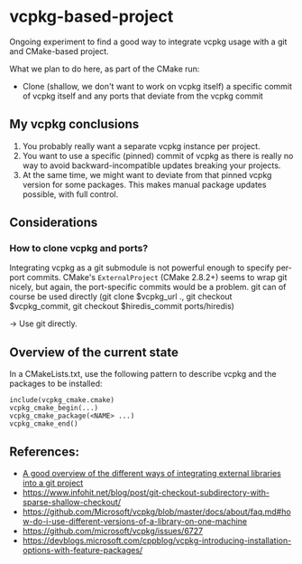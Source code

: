 # vcpkg-based-project

Ongoing experiment to find a good way to integrate vcpkg usage with a git and CMake-based project.

What we plan to do here, as part of the CMake run:
* Clone (shallow, we don't want to work on vcpkg itself) a specific commit of vcpkg itself and any ports that deviate from the vcpkg commit

## My vcpkg conclusions

1. You probably really want a separate vcpkg instance per project.
2. You want to use a specific (pinned) commit of vcpkg as there is really no way to avoid backward-incompatible updates breaking your projects.
3. At the same time, we might want to deviate from that pinned vcpkg version for some packages. This makes manual package updates possible, with full control.

## Considerations

### How to clone vcpkg and ports?

Integrating vcpkg as a git submodule is not powerful enough to specify per-port commits.
CMake's `ExternalProject` (CMake 2.8.2+) seems to wrap git nicely, but again, the port-specific commits would be a problem.
git can of course be used directly (git clone $vcpkg_url ., git checkout $vcpkg_commit, git checkout $hiredis_commit ports/hiredis)

-> Use git directly.

## Overview of the current state

In a CMakeLists.txt, use the following pattern to describe vcpkg and the packages to be installed:

    include(vcpkg_cmake.cmake)
    vcpkg_cmake_begin(...)
    vcpkg_cmake_package(<NAME> ...)
    vcpkg_cmake_end()

## References:
* [A good overview of the different ways of integrating external libraries into a git project](https://github.com/google/googletest/tree/master/googletest#incorporating-into-an-existing-cmake-project)
* https://www.infohit.net/blog/post/git-checkout-subdirectory-with-sparse-shallow-checkout/
* https://github.com/Microsoft/vcpkg/blob/master/docs/about/faq.md#how-do-i-use-different-versions-of-a-library-on-one-machine
* https://github.com/microsoft/vcpkg/issues/6727
* https://devblogs.microsoft.com/cppblog/vcpkg-introducing-installation-options-with-feature-packages/
